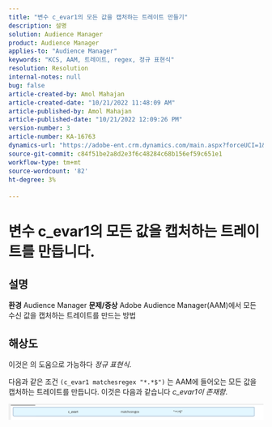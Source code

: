 ```yaml
---
title: "변수 c_evar1의 모든 값을 캡처하는 트레이트 만들기"
description: 설명
solution: Audience Manager
product: Audience Manager
applies-to: "Audience Manager"
keywords: "KCS, AAM, 트레이트, regex, 정규 표현식"
resolution: Resolution
internal-notes: null
bug: false
article-created-by: Amol Mahajan
article-created-date: "10/21/2022 11:48:09 AM"
article-published-by: Amol Mahajan
article-published-date: "10/21/2022 12:09:26 PM"
version-number: 3
article-number: KA-16763
dynamics-url: "https://adobe-ent.crm.dynamics.com/main.aspx?forceUCI=1&pagetype=entityrecord&etn=knowledgearticle&id=72ee6e3a-3651-ed11-bba2-0022480869de"
source-git-commit: c84f51be2a8d2e3f6c48284c68b156ef59c651e1
workflow-type: tm+mt
source-wordcount: '82'
ht-degree: 3%

---
```


# 변수 c_evar1의 모든 값을 캡처하는 트레이트를 만듭니다.

## 설명

<b>환경</b>
Audience Manager
<b>문제/증상</b>
Adobe Audience Manager(AAM)에서 모든 수신 값을 캡처하는 트레이트를 만드는 방법


## 해상도


이것은 의 도움으로 가능하다 *정규 표현식*.

다음과 같은 조건 `(c_evar1 matchesregex "*.*$")` 는 AAM에 들어오는 모든 값을 캡처하는 트레이트를 만듭니다. 이것은 다음과 같습니다 *c_evar1이 존재함*.



![](assets/1b1452cb-a86b-eb11-a812-00224803aaf7.png)
